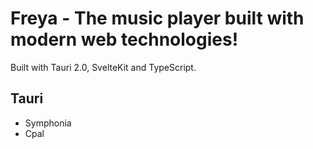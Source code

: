 # Freya - The music player built with modern web technologies!

Built with Tauri 2.0, SvelteKit and TypeScript.

## Tauri

- Symphonia
- Cpal
